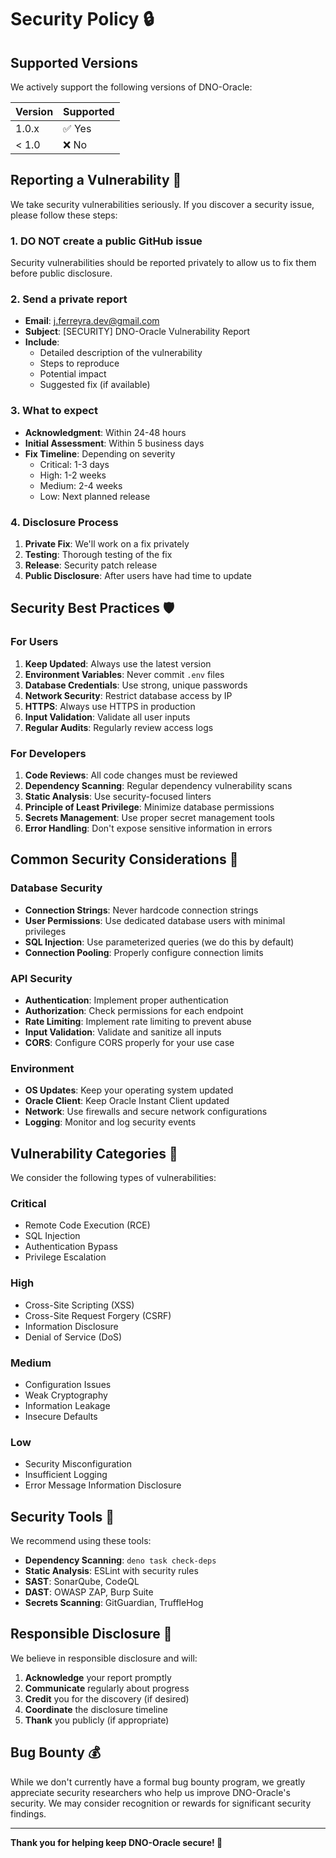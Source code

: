 # Security Policy 🔒

## Supported Versions

We actively support the following versions of DNO-Oracle:

| Version | Supported          |
| ------- | ------------------ |
| 1.0.x   | ✅ Yes             |
| < 1.0   | ❌ No              |

## Reporting a Vulnerability 🚨

We take security vulnerabilities seriously. If you discover a security issue, please follow these steps:

### 1. **DO NOT** create a public GitHub issue

Security vulnerabilities should be reported privately to allow us to fix them before public disclosure.

### 2. Send a private report

- **Email**: j.ferreyra.dev@gmail.com
- **Subject**: [SECURITY] DNO-Oracle Vulnerability Report
- **Include**:
  - Detailed description of the vulnerability
  - Steps to reproduce
  - Potential impact
  - Suggested fix (if available)

### 3. What to expect

- **Acknowledgment**: Within 24-48 hours
- **Initial Assessment**: Within 5 business days
- **Fix Timeline**: Depending on severity
  - Critical: 1-3 days
  - High: 1-2 weeks
  - Medium: 2-4 weeks
  - Low: Next planned release

### 4. Disclosure Process

1. **Private Fix**: We'll work on a fix privately
2. **Testing**: Thorough testing of the fix
3. **Release**: Security patch release
4. **Public Disclosure**: After users have had time to update

## Security Best Practices 🛡️

### For Users

1. **Keep Updated**: Always use the latest version
2. **Environment Variables**: Never commit `.env` files
3. **Database Credentials**: Use strong, unique passwords
4. **Network Security**: Restrict database access by IP
5. **HTTPS**: Always use HTTPS in production
6. **Input Validation**: Validate all user inputs
7. **Regular Audits**: Regularly review access logs

### For Developers

1. **Code Reviews**: All code changes must be reviewed
2. **Dependency Scanning**: Regular dependency vulnerability scans
3. **Static Analysis**: Use security-focused linters
4. **Principle of Least Privilege**: Minimize database permissions
5. **Secrets Management**: Use proper secret management tools
6. **Error Handling**: Don't expose sensitive information in errors

## Common Security Considerations 🔐

### Database Security
- **Connection Strings**: Never hardcode connection strings
- **User Permissions**: Use dedicated database users with minimal privileges
- **SQL Injection**: Use parameterized queries (we do this by default)
- **Connection Pooling**: Properly configure connection limits

### API Security
- **Authentication**: Implement proper authentication
- **Authorization**: Check permissions for each endpoint
- **Rate Limiting**: Implement rate limiting to prevent abuse
- **Input Validation**: Validate and sanitize all inputs
- **CORS**: Configure CORS properly for your use case

### Environment
- **OS Updates**: Keep your operating system updated
- **Oracle Client**: Keep Oracle Instant Client updated
- **Network**: Use firewalls and secure network configurations
- **Logging**: Monitor and log security events

## Vulnerability Categories 🎯

We consider the following types of vulnerabilities:

### Critical
- Remote Code Execution (RCE)
- SQL Injection
- Authentication Bypass
- Privilege Escalation

### High
- Cross-Site Scripting (XSS)
- Cross-Site Request Forgery (CSRF)
- Information Disclosure
- Denial of Service (DoS)

### Medium
- Configuration Issues
- Weak Cryptography
- Information Leakage
- Insecure Defaults

### Low
- Security Misconfiguration
- Insufficient Logging
- Error Message Information Disclosure

## Security Tools 🔧

We recommend using these tools:

- **Dependency Scanning**: `deno task check-deps`
- **Static Analysis**: ESLint with security rules
- **SAST**: SonarQube, CodeQL
- **DAST**: OWASP ZAP, Burp Suite
- **Secrets Scanning**: GitGuardian, TruffleHog

## Responsible Disclosure 📢

We believe in responsible disclosure and will:

1. **Acknowledge** your report promptly
2. **Communicate** regularly about progress
3. **Credit** you for the discovery (if desired)
4. **Coordinate** the disclosure timeline
5. **Thank** you publicly (if appropriate)

## Bug Bounty 💰

While we don't currently have a formal bug bounty program, we greatly appreciate security researchers who help us improve DNO-Oracle's security. We may consider recognition or rewards for significant security findings.

---

**Thank you for helping keep DNO-Oracle secure! 🙏**
